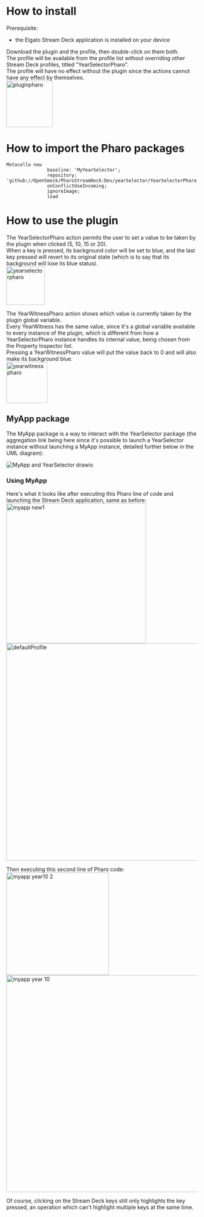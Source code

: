 # How to install
Prerequisite:
- the Elgato Stream Deck application is installed on your device

Download the plugin and the profile, then double-click on them both. \
The profile will be available from the profile list without overriding other Stream Deck profiles, titled "YearSelectorPharo". \
The profile will have no effect without the plugin since the actions cannot have any effect by themselves. \
<img width="122" alt="pluginpharo" src="https://github.com/OpenSmock/PharoStreamDeck/assets/76944457/17ad9f18-965c-4d56-adb9-13cb9df518b1">

# How to import the Pharo packages
```
Metacello new
               baseline: 'MyYearSelector';
               repository: 'github://OpenSmock/PharoStreamDeck:Dev/yearSelector/YearSelectorPharo';
               onConflictUseIncoming;
               ignoreImage;
               load
```

# How to use the plugin
The YearSelectorPharo action permits the user to set a value to be taken by the plugin when clicked (5, 10, 15 or 20). \
When a key is pressed, its background color will be set to blue, and the last key pressed will revert to its original state (which is to say that its background will lose its blue status). \
<img width="101" alt="yearselectorpharo" src="https://github.com/OpenSmock/PharoStreamDeck/assets/76944457/444077e9-cc21-4f63-8ee0-549932f8f2d2">

The YearWitnessPharo action shows which value is currently taken by the plugin global variable. \
Every YearWitness has the same value, since it's a global variable available to every instance of the plugin, which is different from how a YearSelectorPharo instance handles its internal value, being chosen from the Property Inspector list. \
Pressing a YearWitnessPharo value will put the value back to 0 and will also make its background blue. \
<img width="108" alt="yearwitnesspharo" src="https://github.com/OpenSmock/PharoStreamDeck/assets/76944457/5b0adb6c-794e-42f1-a4c1-d38e6a83f6bc">

## MyApp package
The MyApp package is a way to interact with the YearSelector package (the aggregation link being here since it's possible to launch a YearSelector instance without launching a MyApp instance, detailed further below in the UML diagram):

![MyApp and YearSelector drawio](https://github.com/OpenSmock/PharoStreamDeck/assets/76944457/f56fdeb7-6fc6-4f95-8185-636ef497063f)

### Using MyApp

Here's what it looks like after executing this Pharo line of code and launching the Stream Deck application, same as before: \
<img width="368" alt="myapp new1" src="https://github.com/OpenSmock/PharoStreamDeck/assets/76944457/c639c200-bec8-40a3-af51-690ef730dd31"> \
<img width="572" alt="defaultProfile" src="https://github.com/OpenSmock/PharoStreamDeck/assets/76944457/6e119585-7956-4961-9231-6e65538ae11b">

Then executing this second line of Pharo code: \
<img width="270" alt="myapp year10 2" src="https://github.com/OpenSmock/PharoStreamDeck/assets/76944457/6437d3f7-a4b0-46f7-bb54-5f77eb57799a"> \
<img width="571" alt="myapp year 10" src="https://github.com/OpenSmock/PharoStreamDeck/assets/76944457/121a09f6-d583-4f72-8bf7-3d3136ae98f9">

Of course, clicking on the Stream Deck keys still only highlights the key pressed, an operation which can't highlight multiple keys at the same time.
